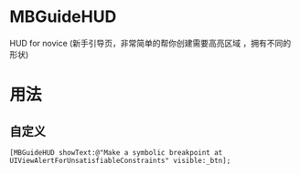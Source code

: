 # MBGuideHUD
HUD for novice (新手引导页，非常简单的帮你创建需要高亮区域 ，拥有不同的形状)
# 用法
## 自定义
```
[MBGuideHUD showText:@"Make a symbolic breakpoint at UIViewAlertForUnsatisfiableConstraints" visible:_btn];
```

